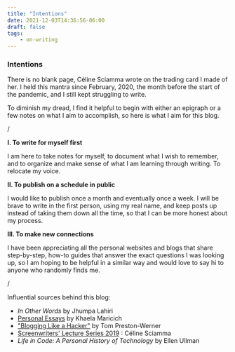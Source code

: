 ```yaml
---
title: "Intentions"
date: 2021-12-03T14:36:56-06:00
draft: false
tags:
    - on-writing
---
```


### Intentions

There is no blank page, Céline Sciamma wrote on the trading card I made of her. I held this mantra since February, 2020, the month before the start of the pandemic, and I still kept struggling to write. 

To diminish my dread, I find it helpful to begin with either an epigraph or a few notes on what I aim to accomplish, so here is what I aim for this blog.

/

**I. To write for myself first**

I am here to take notes for myself, to document what I wish to remember, and to organize and make sense of what I am learning through writing. To relocate my voice.

**II. To publish on a schedule in public**

I would like to publish once a month and eventually once a week. I will be brave to write in the first person, using my real name, and keep posts up instead of taking them down all the time, so that I can be more honest about my process.

**III. To make new connections**

I have been appreciating all the personal websites and blogs that share step-by-step, how-to guides that answer the exact questions I was looking up, so I am hoping to be helpful in a similar way and would love to say hi to anyone who randomly finds me.

/

Influential sources behind this blog:

- _In Other Words_ by Jhumpa Lahiri
- [Personal Essays](https://khaelamaricich.com/personal-essays) by Khaela Maricich
- ["Blogging Like a Hacker"](https://tom.preston-werner.com/2008/11/17/blogging-like-a-hacker.html) by Tom Preston-Werner
- [Screenwriters' Lecture Series 2019](https://www.bafta.org/media-centre/transcripts/screenwriters-lecture-series-2019-celine-sciamma) : Céline Sciamma
- _Life in Code: A Personal History of Technology_ by Ellen Ullman